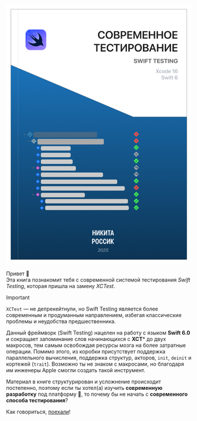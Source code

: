 ![Великолепная_обложка_книги](assets/Cover.png)

Привет 👋 <br>
Эта книга познакомит тебя с современной системой тестирования _Swift Testing_,  которая пришла на замену _XCTest_.

> [!IMPORTANT]
> `XCTest` — не депрекейтнули, но Swift Testing является более современным и продуманным направлением, избегая классические проблемы и неудобства предшественника.

Данный фреймворк (Swift Testing) нацелен на работу с языком **Swift 6.0** и сокращает запоминание слов начинающихся с **XCT*** до двух макросов, тем самым освобождая ресурсы мозга на более затратные операции. Помимо этого, из коробки присутствует поддержка параллельного вычисления, поддержка структур, акторов, `init`, `deinit` и кортежей (`trait`). Возможно ты не знаком с макросами, но благодаря им инженеры Apple смогли создать такой инструмент.

Материал в книге структурирован и усложнение происходит постепенно, поэтому если ты хотел(а) изучить __современную разработку__ под платформу , то почему бы не начать с __современного способа тестирования__?

Как говориться, [поехали][lets_go]!


[lets_go]: basic_macro.md